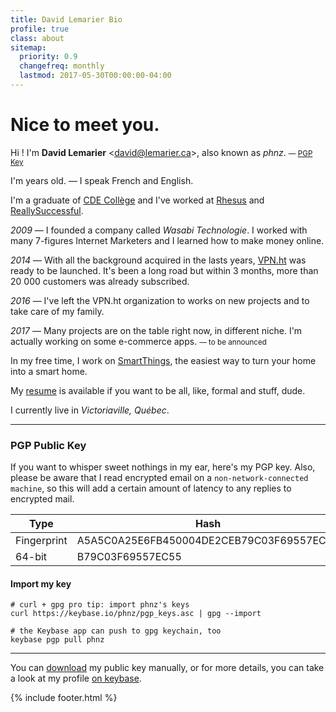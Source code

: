 ```yaml
---
title: David Lemarier Bio
profile: true
class: about
sitemap:
  priority: 0.9
  changefreq: monthly
  lastmod: 2017-05-30T00:00:00-04:00
---
```

# Nice to meet you.

Hi ! I'm **David Lemarier** <<a href="mailto:david@lemarier.ca">david@lemarier.ca</a>>, also known as _phnz_. <small>&mdash; [PGP Key](#pgp_key)</small>

I'm <span id="ageInYears"></span> years old<span id="ageInDays">.</span> &mdash; I speak French and English.

I'm a graduate of <a href="https://www.cde-college.com/">CDE Coll&egrave;ge</a> and I've worked at <a href="https://www.rhesus.net/">Rhesus</a> and <a href="http://www.reallysuccessful.com/">ReallySuccessful</a>.

_2009_ &mdash; I founded a company called _Wasabi Technologie_. I worked with many 7-figures Internet Marketers and I learned how to make money online.

_2014_ &mdash; With all the background acquired in the lasts years, [VPN.ht](https://vpn.ht) was ready to be launched. It's been a long road but within 3 months, more than 20 000 customers was already subscribed.

_2016_ &mdash; I've left the VPN.ht organization to works on new projects and to take care of my family.

_2017_ &mdash; Many projects are on the table right now, in different niche. I'm actually working on some e-commerce apps. <small>&mdash; to be announced</small>

In my free time, I work on [SmartThings](https://github.com/lemarier/SmartThingsPublic), the easiest way to turn your home into a smart home.

My [resume](/resume/) is available if you want to be all, like, formal and stuff, dude.

I currently live in _Victoriaville, Qu&eacute;bec_.

***

### PGP Public Key
<a name="pgp_key"></a>
If you want to whisper sweet nothings in my ear, here's my PGP key. Also, please be aware that I read encrypted email on a `non-network-connected machine`, so this will add a certain amount of latency to any replies to encrypted mail.

Type | Hash
----------  | ----------
Fingerprint | A5A5C0A25E6FB450004DE2CEB79C03F69557EC55
64-bit | B79C03F69557EC55

#### Import my key
```
# curl + gpg pro tip: import phnz's keys
curl https://keybase.io/phnz/pgp_keys.asc | gpg --import

# the Keybase app can push to gpg keychain, too
keybase pgp pull phnz
```

***

You can [download](https://keybase.io/phnz/pgp_keys.asc?fingerprint=a5a5c0a25e6fb450004de2ceb79c03f69557ec55) my public key manually, or for more details, you can take a look at my profile <a href="https://keybase.io/phnz" target="_blank" rel="nofollow">on keybase</a>.

{% include footer.html %}
